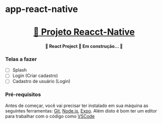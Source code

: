 # app-react-native

<h1 align="center">
    <a href="https://reactnative.dev/">🔗 Projeto Reacct-Native</a>
</h1>

<h4 align="center"> 
	🚧  React Project 🚀 Em construção...  🚧
</h4>

### Telas a fazer

- [ ] Splash
- [ ] Login (Criar cadastro)
- [ ] Cadastro de usuário (Login)

### Pré-requisitos

Antes de começar, você vai precisar ter instalado em sua máquina as seguintes ferramentas:
[Git](https://git-scm.com), [Node.js](https://nodejs.org/en/), [Expo](https://expo.dev/). 
Além disto é bom ter um editor para trabalhar com o código como [VSCode](https://code.visualstudio.com/)
